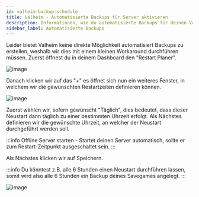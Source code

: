 ```yaml
---
id: valheim-backup-schedule
title: Valheim - Automatisierte Backups für Server aktivieren
description: Informationen, wie du automatisierte Backups für deinen Valheim Server von ZAP-Hosting aktivieren und einstellen kannst - ZAP-Hosting.com Dokumentation
sidebar_label: Automatisierte Backups
---
```


Leider bietet Valheim keine direkte Möglichkeit automatisiert Backups zu erstellen, weshalb wir dies mit einem kleinen Workaround durchführen müssen. Zuerst öffnest du in deinem Dashboard den "Restart Planer". 

![image](https://user-images.githubusercontent.com/26007280/189886302-ad4d7043-39fe-4c18-9331-8c1bd373d136.png)

Danach klicken wir auf das "+" es öffnet sich nun ein weiteres Fenster, in welchem wir die gewünschten Restartzeiten definieren können.

![image](https://user-images.githubusercontent.com/26007280/189886327-5c4f8c56-a38b-4404-a263-e9de7c124bfd.png)

Zuerst wählen wir, sofern gewünscht "Täglich", dies bedeutet, dass dieser Neustart dann täglich zu einer bestimmten Uhrzeit erfolgt. 
Als Nächstes definieren wir die gewünschte Uhrzeit, an welcher der Neustart durchgeführt werden soll.

:::info
Offline Server starten - Startet deinen Server automatisch, sollte er zum Restart-Zeitpunkt ausgeschaltet sein.
:::

Als Nächstes klicken wir auf Speichern.


:::info
Du könntest z.B. alle 6 Stunden einen Neustart durchführen lassen, somit wird also alle 6 Stunden ein Backup deines Savegames angelegt.
:::

![image](https://user-images.githubusercontent.com/26007280/189886355-6ef94846-11ad-41e6-85a8-938eed51d81a.png)
